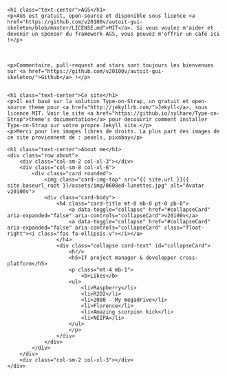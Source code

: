 <div class="container">

    <h1 class="text-center">AGS</h1>
    <p>AGS est gratuit, open-source et disponible sous licence <a href="https://github.com/v20100v/autoit-gui-skeleton/blob/master/LICENSE.md">MIT</a>. Si vous voulez m'aider et devenir un sponsor du framework AGS, vous pouvez m'offrir un café ici !</p>

<div style="text-align: center;">
<script type="text/javascript" src="https://cdnjs.buymeacoffee.com/1.0.0/button.prod.min.js" data-name="bmc-button" data-slug="vincent.blain" data-color="#5F7FFF" data-emoji="" data-font="Cookie" data-text="Buy me a coffee" data-outline-color="#000000" data-font-color="#ffffff" data-coffee-color="#FFDD00"></script>
</div><br/>

    <p>Commentaire, pull-request and stars sont toujours les bienvenues sur <a href="https://github.com/v20100v/autoit-gui-skeleton/">Github</a> !</p>


    <h1 class="text-center">Ce site</h1>
    <p>Il est basé sur la solution Type-on-Strap, un gratuit et open-source theme pour <a href="http://jekyllrb.com/">Jekyll</a>, sous licence MIT. Voir le site <a href="https://github.io/sylhare/Type-on-Strap">theme's documentation</a> pour decouvrir comment installer Type-on-Strap sur votre propre Jekyll site.</p>
    <p>Merci pour les images libres de droits. La plus part des images de ce site proviennent de : pexels, pixabay</p>

    <h1 class="text-center">About me</h1>
    <div class="row about">
        <div class="col-sm-2 col-xl-3"></div>
        <div class="col-sm-8 col-xl-6">
            <div class="card rounded">
                <img class="card-img-top" src="{{ site.url }}{{ site.baseurl_root }}/assets/img/0608ed-lunettes.jpg" alt="Avatar v20100v">
                <div class="card-body">
                    <h4 class="card-title mt-0 mb-0 pt-0 pb-0">
                        <a data-toggle="collapse" href="#collapseCard" aria-expanded="false" aria-controls="collapseCard">v20100v</a>
                        <a data-toggle="collapse" href="#collapseCard" aria-expanded="false" aria-controls="collapseCard" class="float-right"><i class="fas fa-ellipsis-v"></i></a>
                    </h4>
                    <div class="collapse card-text" id="collapseCard">
                        <hr/>
                        <h5>IT project manager & developper cross-platform</h5>
                        <p class="mt-4 mb-1">
                            <b>Likes</b>
                        <ul>
                            <li>Raspberry</li>
                            <li>R2D2</li>
                            <li>2080 - My megadrive</li>
                            <li>Florence</li>
                            <li>Amazing scorpion kick</li>
                            <li>NEIPA</li>
                        </ul>
                        </p>
                    </div>
                </div>
            </div>
        </div>
        <div class="col-sm-2 col-xl-3"></div>
    </div>
</div>
